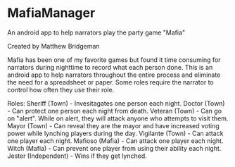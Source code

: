 # MafiaManager
An android app to help narrators play the party game "Mafia"

Created by Matthew Bridgeman

Mafia has been one of my favorite games but found it time consuming for narrators during nighttime to record what each person done. This is an android app to help narrators throughout the entire process and eliminate the need for a spreadsheet or paper. Some roles require the narrator to control how often they use their role.

Roles:
Sheriff (Town) - Invesitagates one person each night.
Doctor (Town) - Can protect one person each night from death.
Veteran (Town) - Can go on "alert". While on alert, they will attack anyone who attempts to visit them.
Mayor (Town) - Can reveal they are the mayor and have increased voting power while lynching players during the day.
Vigilante (Town) - Can attack one player each night.
Mafioso (Mafia) - Can attack one player each night.
Witch (Mafia) - Can prevent one player from using their ability each night.
Jester (Independent) - Wins if they get lynched.

